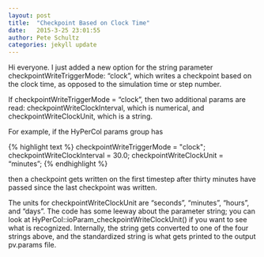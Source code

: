 ```yaml
---
layout: post
title:  "Checkpoint Based on Clock Time"
date:   2015-3-25 23:01:55
author: Pete Schultz
categories: jekyll update
---
```


Hi everyone.  I just added a new option for the string parameter checkpointWriteTriggerMode: “clock”, which writes a checkpoint based on the clock time, as opposed to the simulation time or step number.

If checkpointWriteTriggerMode = “clock”, then two additional params are read: checkpointWriteClockInterval, which is numerical, and checkpointWriteClockUnit, which is a string.

For example, if the HyPerCol params group has

{% highlight text %}
checkpointWriteTriggerMode = "clock";
checkpointWriteClockInterval = 30.0;
checkpointWriteClockUnit = “minutes”;
{% endhighlight %}

then a checkpoint gets written on the first timestep after thirty minutes have passed since the last checkpoint was written.

The units for checkpointWriteClockUnit are “seconds”, “minutes”, “hours”, and “days”.  The code has some leeway about the parameter string; you can look at HyPerCol::ioParam\_checkpointWriteClockUnit() if you want to see what is recognized.  Internally, the string gets converted to one of the four strings above, and the standardized string is what gets printed to the output pv.params file.

